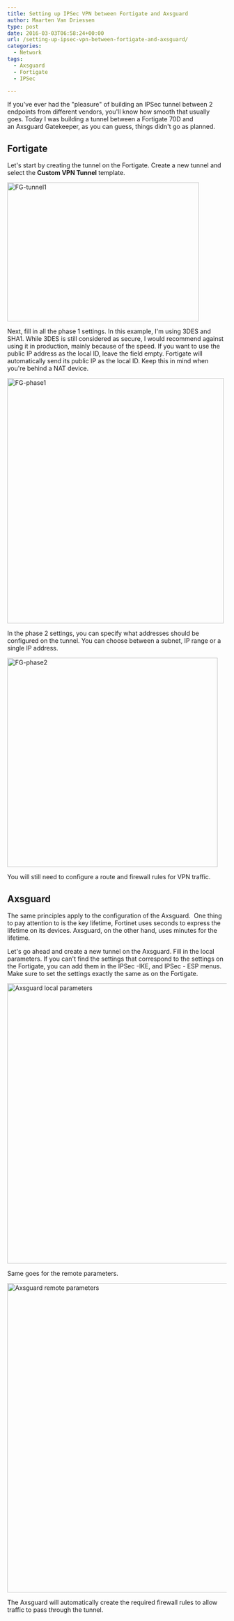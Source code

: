 ```yaml
---
title: Setting up IPSec VPN between Fortigate and Axsguard
author: Maarten Van Driessen
type: post
date: 2016-03-03T06:58:24+00:00
url: /setting-up-ipsec-vpn-between-fortigate-and-axsguard/
categories:
  - Network
tags:
  - Axsguard
  - Fortigate
  - IPSec

---
```

If you've ever had the "pleasure" of building an IPSec tunnel between 2 endpoints from different vendors, you'll know how smooth that usually goes. Today I was building a tunnel between a Fortigate 70D and an Axsguard Gatekeeper, as you can guess, things didn't go as planned.

## Fortigate

Let's start by creating the tunnel on the Fortigate. Create a new tunnel and select the **Custom VPN Tunnel** template.

<a href="https://i0.wp.com/www.brisk-it.net/wp-content/uploads/2016/02/FG-tunnel1.png" rel="attachment wp-att-51"><img loading="lazy" class="aligncenter wp-image-51 " src="https://i0.wp.com/www.brisk-it.net/wp-content/uploads/2016/02/FG-tunnel1.png?resize=440%2C319" alt="FG-tunnel1" width="440" height="319" srcset="https://i0.wp.com/www.brisk-it.net/wp-content/uploads/2016/02/FG-tunnel1.png?w=536&ssl=1 536w, https://i0.wp.com/www.brisk-it.net/wp-content/uploads/2016/02/FG-tunnel1.png?resize=300%2C218&ssl=1 300w" sizes="(max-width: 440px) 100vw, 440px" data-recalc-dims="1" /></a>

 

Next, fill in all the phase 1 settings. In this example, I'm using 3DES and SHA1. While 3DES is still considered as secure, I would recommend against using it in production, mainly because of the speed. If you want to use the public IP address as the local ID, leave the field empty. Fortigate will automatically send its public IP as the local ID. Keep this in mind when you're behind a NAT device.

<a href="https://i0.wp.com/www.brisk-it.net/wp-content/uploads/2016/02/FG-phase1.png" rel="attachment wp-att-54"><img loading="lazy" class="aligncenter wp-image-54 " src="https://i0.wp.com/www.brisk-it.net/wp-content/uploads/2016/02/FG-phase1.png?resize=497%2C563" alt="FG-phase1" width="497" height="563" srcset="https://i0.wp.com/www.brisk-it.net/wp-content/uploads/2016/02/FG-phase1.png?w=660&ssl=1 660w, https://i0.wp.com/www.brisk-it.net/wp-content/uploads/2016/02/FG-phase1.png?resize=265%2C300&ssl=1 265w" sizes="(max-width: 497px) 100vw, 497px" data-recalc-dims="1" /></a>

In the phase 2 settings, you can specify what addresses should be configured on the tunnel. You can choose between a subnet, IP range or a single IP address.

<a href="https://i0.wp.com/www.brisk-it.net/wp-content/uploads/2016/02/FG-phase2.png" rel="attachment wp-att-55"><img loading="lazy" class="aligncenter wp-image-55 " src="https://i0.wp.com/www.brisk-it.net/wp-content/uploads/2016/02/FG-phase2.png?resize=483%2C480" alt="FG-phase2" width="483" height="480" srcset="https://i0.wp.com/www.brisk-it.net/wp-content/uploads/2016/02/FG-phase2.png?w=656&ssl=1 656w, https://i0.wp.com/www.brisk-it.net/wp-content/uploads/2016/02/FG-phase2.png?resize=150%2C150&ssl=1 150w, https://i0.wp.com/www.brisk-it.net/wp-content/uploads/2016/02/FG-phase2.png?resize=300%2C298&ssl=1 300w" sizes="(max-width: 483px) 100vw, 483px" data-recalc-dims="1" /></a>

 

You will still need to configure a route and firewall rules for VPN traffic.

## Axsguard

The same principles apply to the configuration of the Axsguard.  One thing to pay attention to is the key lifetime, Fortinet uses seconds to express the lifetime on its devices. Axsguard, on the other hand, uses minutes for the lifetime.

Let's go ahead and create a new tunnel on the Axsguard. Fill in the local parameters. If you can't find the settings that correspond to the settings on the Fortigate, you can add them in the IPSec -IKE, and IPSec - ESP menus. Make sure to set the settings exactly the same as on the Fortigate.

<a href="https://i0.wp.com/www.brisk-it.net/wp-content/uploads/2016/02/axs-local-param.png" rel="attachment wp-att-52"><img loading="lazy" class="aligncenter wp-image-52" src="https://i0.wp.com/www.brisk-it.net/wp-content/uploads/2016/02/axs-local-param.png?resize=598%2C643" alt="Axsguard local parameters" width="598" height="643" srcset="https://i0.wp.com/www.brisk-it.net/wp-content/uploads/2016/02/axs-local-param.png?w=776&ssl=1 776w, https://i0.wp.com/www.brisk-it.net/wp-content/uploads/2016/02/axs-local-param.png?resize=279%2C300&ssl=1 279w, https://i0.wp.com/www.brisk-it.net/wp-content/uploads/2016/02/axs-local-param.png?resize=768%2C825&ssl=1 768w" sizes="(max-width: 598px) 100vw, 598px" data-recalc-dims="1" /></a>

 

Same goes for the remote parameters.

<a href="https://i0.wp.com/www.brisk-it.net/wp-content/uploads/2016/02/axs-remote-param.png" rel="attachment wp-att-53"><img loading="lazy" class="aligncenter wp-image-53" src="https://i0.wp.com/www.brisk-it.net/wp-content/uploads/2016/02/axs-remote-param.png?resize=632%2C710" alt="Axsguard remote parameters" width="632" height="710" srcset="https://i0.wp.com/www.brisk-it.net/wp-content/uploads/2016/02/axs-remote-param.png?w=767&ssl=1 767w, https://i0.wp.com/www.brisk-it.net/wp-content/uploads/2016/02/axs-remote-param.png?resize=267%2C300&ssl=1 267w" sizes="(max-width: 632px) 100vw, 632px" data-recalc-dims="1" /></a>

 

The Axsguard will automatically create the required firewall rules to allow traffic to pass through the tunnel.